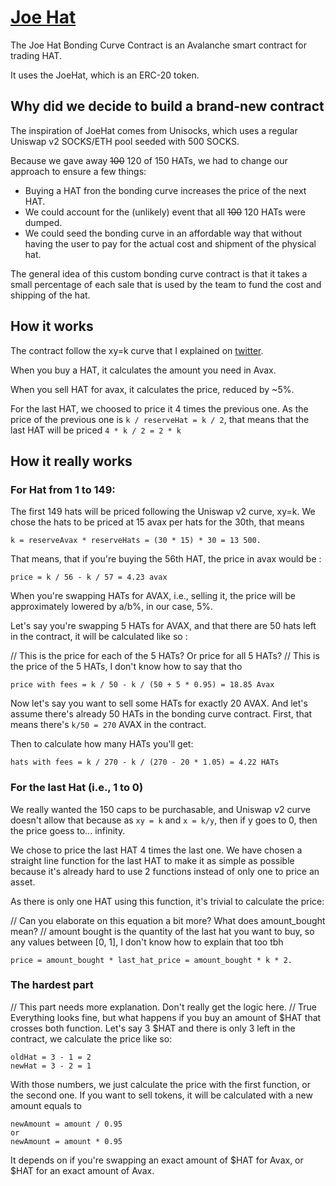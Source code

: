 # [Joe Hat](https://github.com/traderjoe-xyz/joe-hat)

The Joe Hat Bonding Curve Contract is an Avalanche smart contract for trading HAT.

It uses the JoeHat, which is an ERC-20 token.

Why did we decide to build a brand-new contract
-------

The inspiration of JoeHat comes from Unisocks, which uses a regular Uniswap
v2 SOCKS/ETH pool seeded with 500 SOCKS.

Because we gave away ~~100~~ 120 of 150 HATs, we had to change our approach to ensure a
few things:

- Buying a HAT fron the bonding curve increases the price of the next HAT.
- We could account for the (unlikely) event that all ~~100~~ 120 HATs were dumped.
- We could seed the bonding curve in an affordable way that without having the
  user to pay for the actual cost and shipment of the physical hat.

The general idea of this custom bonding curve contract is that it takes a small
percentage of each sale that is used by the team to fund the cost and shipping
of the hat.

How it works
-------

The contract follow the xy=k curve that I explained on
[twitter](https://twitter.com/traderjoe_volly/status/1418281845498675201).

When you buy a HAT, it calculates the amount you need in Avax.

When you sell HAT for avax, it calculates the price, reduced by ~5%.

For the last HAT, we choosed to price it 4 times the previous one. As the 
price of the previous one is `k / reserveHat = k / 2`, that means that the last
HAT will be priced `4 * k / 2 = 2 * k`

How it really works
-------

### For Hat from 1 to 149:

The first 149 hats will be priced following the Uniswap v2 curve, xy=k.
We chose the hats to be priced at 15 avax per hats for the 30th, that means

```
k = reserveAvax * reserveHats = (30 * 15) * 30 = 13 500.
```

That means, that if you're buying the 56th HAT, the price in avax would be :

```
price = k / 56 - k / 57 = 4.23 avax
```

When you're swapping HATs for AVAX, i.e., selling it, the price will be
approximately lowered by a/b%, in our case, 5%.

Let's say you're swapping 5 HATs for AVAX, and that there are 50 hats left in the
contract, it will be calculated like so :

// This is the price for each of the 5 HATs? Or price for all 5 HATs?
// This is the price of the 5 HATs, I don't know how to say that tho
```
price with fees = k / 50 - k / (50 + 5 * 0.95) = 18.85 Avax
```

Now let's say you want to sell some HATs for exactly 20 AVAX. And let's assume
there's already 50 HATs in the bonding curve contract. First, that means there's `k/50 =
270` AVAX in the contract.

Then to calculate how many HATs you'll get:
```
hats with fees = k / 270 - k / (270 - 20 * 1.05) = 4.22 HATs
```

### For the last Hat (i.e., 1 to 0)

We really wanted the 150 caps to be purchasable, and Uniswap v2 curve doesn't allow that
because as `xy = k` and `x = k/y`, then if y goes to 0, then the price goess to... infinity.

We chose to price the last HAT 4 times the last one. We have chosen a straight line function for the last HAT to make it as simple as possible because it's
already hard to use 2 functions instead of only one to price an asset.

As there is only one HAT using this function, it's trivial to calculate the price:

// Can you elaborate on this equation a bit more? What does amount_bought mean?
// amount bought is the quantity of the last hat you want to buy, so any values between [0, 1], I don't know how to explain that too tbh
```
price = amount_bought * last_hat_price = amount_bought * k * 2.
```

### The hardest part

// This part needs more explanation. Don't really get the logic here.
// True
Everything looks fine, but what happens if you buy an amount of $HAT that crosses both
function. Let's say 3 $HAT and there is only 3 left in the contract, we calculate the
price like so:

```
oldHat = 3 - 1 = 2
newHat = 3 - 2 = 1
```

With those numbers, we just calculate the price with the first function, or the second one.
If you want to sell tokens, it will be calculated with a new amount equals to

```
newAmount = amount / 0.95
or 
newAmount = amount * 0.95
```

It depends on if you're swapping an exact amount of $HAT for Avax, or $HAT for an exact
amount of Avax.